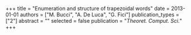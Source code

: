 +++
title = "Enumeration and structure of trapezoidal words"
date = 2013-01-01
authors = ["M. Bucci", "A. De Luca", "G. Fici"]
publication_types = ["2"]
abstract = ""
selected = false
publication = "*Theoret. Comput. Sci.*"
+++

